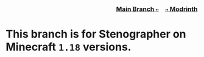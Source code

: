 ### <p align=right>[Main Branch `←`](https://github.com/Krlite/Stenographer)&emsp;[`→` Modrinth](https://modrinth.com/mod/stenographer)</p>
  
# This branch is for Stenographer on Minecraft `1.18` versions.
